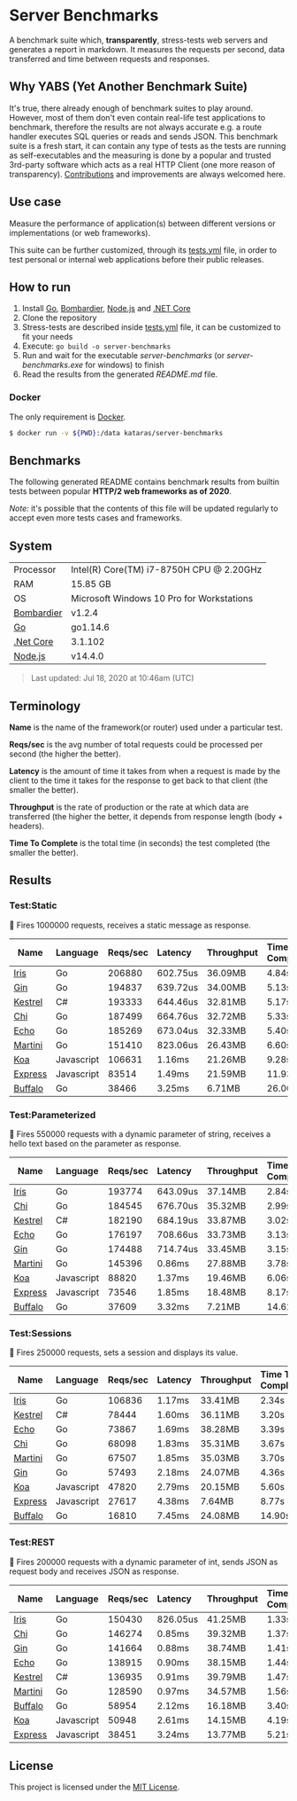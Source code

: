 # Server Benchmarks

A benchmark suite which, **transparently**, stress-tests web servers and generates a report in markdown. It measures the requests per second, data transferred and time between requests and responses.

## Why YABS (Yet Another Benchmark Suite)

It's true, there already enough of benchmark suites to play around. However, most of them don't even contain real-life test applications to benchmark, therefore the results are not always accurate e.g. a route handler executes SQL queries or reads and sends JSON. This benchmark suite is a fresh start, it can contain any type of tests as the tests are running as self-executables and the measuring is done by a popular and trusted 3rd-party software which acts as a real HTTP Client (one more reason of transparency). [Contributions](CONTRIBUTING.md) and improvements are always welcomed here.

## Use case

Measure the performance of application(s) between different versions or implementations (or web frameworks).

This suite can be further customized, through its [tests.yml](tests.yml) file, in order to test personal or internal web applications before their public releases.

## How to run

1. Install [Go](https://golang.org/dl), [Bombardier](https://github.com/codesenberg/bombardier/releases/tag/v1.2.4), [Node.js](https://nodejs.org/en/download/current/) and [.NET Core](https://dotnet.microsoft.com/download)
2. Clone the repository
3. Stress-tests are described inside [tests.yml](tests.yml) file, it can be customized to fit your needs
4. Execute: `go build -o server-benchmarks`
5. Run and wait for the executable _server-benchmarks_ (or _server-benchmarks.exe_ for windows) to finish
6. Read the results from the generated _README.md_ file.

### Docker

The only requirement is [Docker](https://docs.docker.com/).

```sh
$ docker run -v ${PWD}:/data kataras/server-benchmarks
```

## Benchmarks

The following generated README contains benchmark results from builtin tests between popular **HTTP/2 web frameworks as of 2020**.

_Note:_ it's possible that the contents of this file will be updated regularly to accept even more tests cases and frameworks.

## System

|    |    |
|----|:---|
| Processor | Intel(R) Core(TM) i7-8750H CPU @ 2.20GHz |
| RAM | 15.85 GB |
| OS | Microsoft Windows 10 Pro for Workstations |
| [Bombardier](https://github.com/codesenberg/bombardier) | v1.2.4 |
| [Go](https://golang.org) | go1.14.6 |
| [.Net Core](https://dotnet.microsoft.com/) | 3.1.102 |
| [Node.js](https://nodejs.org/) | v14.4.0 |

> Last updated: Jul 18, 2020 at 10:46am (UTC)

## Terminology

**Name** is the name of the framework(or router) used under a particular test.

**Reqs/sec** is the avg number of total requests could be processed per second (the higher the better).

**Latency** is the amount of time it takes from when a request is made by the client to the time it takes for the response to get back to that client (the smaller the better).

**Throughput** is the rate of production or the rate at which data are transferred (the higher the better, it depends from response length (body + headers).

**Time To Complete** is the total time (in seconds) the test completed (the smaller the better).

## Results

### Test:Static

📖 Fires 1000000 requests, receives a static message as response.

| Name | Language | Reqs/sec | Latency | Throughput | Time To Complete |
|------|:---------|:---------|:--------|:-----------|:-----------------|
| [Iris](https://github.com/kataras/iris) | Go |206880 |602.75us |36.09MB |4.84s |
| [Gin](https://github.com/gin-gonic/gin) | Go |194837 |639.72us |34.00MB |5.13s |
| [Kestrel](https://github.com/dotnet/aspnetcore) | C# |193333 |644.46us |32.81MB |5.17s |
| [Chi](https://github.com/pressly/chi) | Go |187499 |664.76us |32.72MB |5.33s |
| [Echo](https://github.com/labstack/echo) | Go |185269 |673.04us |32.33MB |5.40s |
| [Martini](https://github.com/go-martini/martini) | Go |151410 |823.06us |26.43MB |6.60s |
| [Koa](https://github.com/koajs/koa) | Javascript |106631 |1.16ms |21.26MB |9.28s |
| [Express](https://github.com/expressjs/express) | Javascript |83514 |1.49ms |21.59MB |11.93s |
| [Buffalo](https://github.com/gobuffalo/buffalo) | Go |38466 |3.25ms |6.71MB |26.00s |

### Test:Parameterized

📖 Fires 550000 requests with a dynamic parameter of string, receives a hello text based on the parameter as response.

| Name | Language | Reqs/sec | Latency | Throughput | Time To Complete |
|------|:---------|:---------|:--------|:-----------|:-----------------|
| [Iris](https://github.com/kataras/iris) | Go |193774 |643.09us |37.14MB |2.84s |
| [Chi](https://github.com/pressly/chi) | Go |184545 |676.70us |35.32MB |2.99s |
| [Kestrel](https://github.com/dotnet/aspnetcore) | C# |182190 |684.19us |33.87MB |3.02s |
| [Echo](https://github.com/labstack/echo) | Go |176197 |708.66us |33.73MB |3.13s |
| [Gin](https://github.com/gin-gonic/gin) | Go |174488 |714.74us |33.45MB |3.15s |
| [Martini](https://github.com/go-martini/martini) | Go |145396 |0.86ms |27.88MB |3.78s |
| [Koa](https://github.com/koajs/koa) | Javascript |88820 |1.37ms |19.46MB |6.06s |
| [Express](https://github.com/expressjs/express) | Javascript |73546 |1.85ms |18.48MB |8.17s |
| [Buffalo](https://github.com/gobuffalo/buffalo) | Go |37609 |3.32ms |7.21MB |14.62s |

### Test:Sessions

📖 Fires 250000 requests, sets a session and displays its value.

| Name | Language | Reqs/sec | Latency | Throughput | Time To Complete |
|------|:---------|:---------|:--------|:-----------|:-----------------|
| [Iris](https://github.com/kataras/iris) | Go |106836 |1.17ms |33.41MB |2.34s |
| [Kestrel](https://github.com/dotnet/aspnetcore) | C# |78444 |1.60ms |36.11MB |3.20s |
| [Echo](https://github.com/labstack/echo) | Go |73867 |1.69ms |38.28MB |3.39s |
| [Chi](https://github.com/pressly/chi) | Go |68098 |1.83ms |35.31MB |3.67s |
| [Martini](https://github.com/go-martini/martini) | Go |67507 |1.85ms |35.03MB |3.70s |
| [Gin](https://github.com/gin-gonic/gin) | Go |57493 |2.18ms |24.07MB |4.36s |
| [Koa](https://github.com/koajs/koa) | Javascript |47820 |2.79ms |20.15MB |5.60s |
| [Express](https://github.com/expressjs/express) | Javascript |27617 |4.38ms |7.64MB |8.77s |
| [Buffalo](https://github.com/gobuffalo/buffalo) | Go |16810 |7.45ms |24.08MB |14.90s |

### Test:REST

📖 Fires 200000 requests with a dynamic parameter of int, sends JSON as request body and receives JSON as response.

| Name | Language | Reqs/sec | Latency | Throughput | Time To Complete |
|------|:---------|:---------|:--------|:-----------|:-----------------|
| [Iris](https://github.com/kataras/iris) | Go |150430 |826.05us |41.25MB |1.33s |
| [Chi](https://github.com/pressly/chi) | Go |146274 |0.85ms |39.32MB |1.37s |
| [Gin](https://github.com/gin-gonic/gin) | Go |141664 |0.88ms |38.74MB |1.41s |
| [Echo](https://github.com/labstack/echo) | Go |138915 |0.90ms |38.15MB |1.44s |
| [Kestrel](https://github.com/dotnet/aspnetcore) | C# |136935 |0.91ms |39.79MB |1.47s |
| [Martini](https://github.com/go-martini/martini) | Go |128590 |0.97ms |34.57MB |1.56s |
| [Buffalo](https://github.com/gobuffalo/buffalo) | Go |58954 |2.12ms |16.18MB |3.40s |
| [Koa](https://github.com/koajs/koa) | Javascript |50948 |2.61ms |14.15MB |4.19s |
| [Express](https://github.com/expressjs/express) | Javascript |38451 |3.24ms |13.77MB |5.21s |


## License

This project is licensed under the [MIT License](LICENSE).
